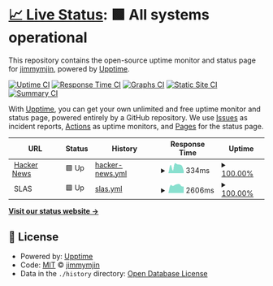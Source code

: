 # [📈 Live Status](https://jimmymjin.github.io/uptime): <!--live status--> **🟩 All systems operational**

This repository contains the open-source uptime monitor and status page for [jimmymjin](https://jimmymjin.github.io/uptime), powered by [Upptime](https://github.com/upptime/upptime).

[![Uptime CI](https://github.com/jimmymjin/uptime/workflows/Uptime%20CI/badge.svg)](https://github.com/jimmymjin/uptime/actions?query=workflow%3A%22Uptime+CI%22)
[![Response Time CI](https://github.com/jimmymjin/uptime/workflows/Response%20Time%20CI/badge.svg)](https://github.com/jimmymjin/uptime/actions?query=workflow%3A%22Response+Time+CI%22)
[![Graphs CI](https://github.com/jimmymjin/uptime/workflows/Graphs%20CI/badge.svg)](https://github.com/jimmymjin/uptime/actions?query=workflow%3A%22Graphs+CI%22)
[![Static Site CI](https://github.com/jimmymjin/uptime/workflows/Static%20Site%20CI/badge.svg)](https://github.com/jimmymjin/uptime/actions?query=workflow%3A%22Static+Site+CI%22)
[![Summary CI](https://github.com/jimmymjin/uptime/workflows/Summary%20CI/badge.svg)](https://github.com/jimmymjin/uptime/actions?query=workflow%3A%22Summary+CI%22)

With [Upptime](https://upptime.js.org), you can get your own unlimited and free uptime monitor and status page, powered entirely by a GitHub repository. We use [Issues](https://github.com/jimmymjin/uptime/issues) as incident reports, [Actions](https://github.com/jimmymjin/uptime/actions) as uptime monitors, and [Pages](https://jimmymjin.github.io/uptime) for the status page.

<!--start: status pages-->
<!-- This summary is generated by Upptime (https://github.com/upptime/upptime) -->
<!-- Do not edit this manually, your changes will be overwritten -->
<!-- prettier-ignore -->
| URL | Status | History | Response Time | Uptime |
| --- | ------ | ------- | ------------- | ------ |
| <img alt="" src="https://icons.duckduckgo.com/ip3/news.ycombinator.com.ico" height="13"> [Hacker News](https://news.ycombinator.com) | 🟩 Up | [hacker-news.yml](https://github.com/jimmymjin/uptime/commits/HEAD/history/hacker-news.yml) | <details><summary><img alt="Response time graph" src="./graphs/hacker-news/response-time-week.png" height="20"> 334ms</summary><br><a href="https://jimmymjin.github.io/uptime/history/hacker-news"><img alt="Response time 324" src="https://img.shields.io/endpoint?url=https%3A%2F%2Fraw.githubusercontent.com%2Fjimmymjin%2Fuptime%2FHEAD%2Fapi%2Fhacker-news%2Fresponse-time.json"></a><br><a href="https://jimmymjin.github.io/uptime/history/hacker-news"><img alt="24-hour response time 107" src="https://img.shields.io/endpoint?url=https%3A%2F%2Fraw.githubusercontent.com%2Fjimmymjin%2Fuptime%2FHEAD%2Fapi%2Fhacker-news%2Fresponse-time-day.json"></a><br><a href="https://jimmymjin.github.io/uptime/history/hacker-news"><img alt="7-day response time 334" src="https://img.shields.io/endpoint?url=https%3A%2F%2Fraw.githubusercontent.com%2Fjimmymjin%2Fuptime%2FHEAD%2Fapi%2Fhacker-news%2Fresponse-time-week.json"></a><br><a href="https://jimmymjin.github.io/uptime/history/hacker-news"><img alt="30-day response time 317" src="https://img.shields.io/endpoint?url=https%3A%2F%2Fraw.githubusercontent.com%2Fjimmymjin%2Fuptime%2FHEAD%2Fapi%2Fhacker-news%2Fresponse-time-month.json"></a><br><a href="https://jimmymjin.github.io/uptime/history/hacker-news"><img alt="1-year response time 324" src="https://img.shields.io/endpoint?url=https%3A%2F%2Fraw.githubusercontent.com%2Fjimmymjin%2Fuptime%2FHEAD%2Fapi%2Fhacker-news%2Fresponse-time-year.json"></a></details> | <details><summary><a href="https://jimmymjin.github.io/uptime/history/hacker-news">100.00%</a></summary><a href="https://jimmymjin.github.io/uptime/history/hacker-news"><img alt="All-time uptime 99.95%" src="https://img.shields.io/endpoint?url=https%3A%2F%2Fraw.githubusercontent.com%2Fjimmymjin%2Fuptime%2FHEAD%2Fapi%2Fhacker-news%2Fuptime.json"></a><br><a href="https://jimmymjin.github.io/uptime/history/hacker-news"><img alt="24-hour uptime 100.00%" src="https://img.shields.io/endpoint?url=https%3A%2F%2Fraw.githubusercontent.com%2Fjimmymjin%2Fuptime%2FHEAD%2Fapi%2Fhacker-news%2Fuptime-day.json"></a><br><a href="https://jimmymjin.github.io/uptime/history/hacker-news"><img alt="7-day uptime 100.00%" src="https://img.shields.io/endpoint?url=https%3A%2F%2Fraw.githubusercontent.com%2Fjimmymjin%2Fuptime%2FHEAD%2Fapi%2Fhacker-news%2Fuptime-week.json"></a><br><a href="https://jimmymjin.github.io/uptime/history/hacker-news"><img alt="30-day uptime 100.00%" src="https://img.shields.io/endpoint?url=https%3A%2F%2Fraw.githubusercontent.com%2Fjimmymjin%2Fuptime%2FHEAD%2Fapi%2Fhacker-news%2Fuptime-month.json"></a><br><a href="https://jimmymjin.github.io/uptime/history/hacker-news"><img alt="1-year uptime 99.97%" src="https://img.shields.io/endpoint?url=https%3A%2F%2Fraw.githubusercontent.com%2Fjimmymjin%2Fuptime%2FHEAD%2Fapi%2Fhacker-news%2Fuptime-year.json"></a></details>
| <img alt="" src="https://icons.duckduckgo.com/ip3/null.ico" height="13"> SLAS | 🟩 Up | [slas.yml](https://github.com/jimmymjin/uptime/commits/HEAD/history/slas.yml) | <details><summary><img alt="Response time graph" src="./graphs/slas/response-time-week.png" height="20"> 2606ms</summary><br><a href="https://jimmymjin.github.io/uptime/history/slas"><img alt="Response time 3063" src="https://img.shields.io/endpoint?url=https%3A%2F%2Fraw.githubusercontent.com%2Fjimmymjin%2Fuptime%2FHEAD%2Fapi%2Fslas%2Fresponse-time.json"></a><br><a href="https://jimmymjin.github.io/uptime/history/slas"><img alt="24-hour response time 2134" src="https://img.shields.io/endpoint?url=https%3A%2F%2Fraw.githubusercontent.com%2Fjimmymjin%2Fuptime%2FHEAD%2Fapi%2Fslas%2Fresponse-time-day.json"></a><br><a href="https://jimmymjin.github.io/uptime/history/slas"><img alt="7-day response time 2606" src="https://img.shields.io/endpoint?url=https%3A%2F%2Fraw.githubusercontent.com%2Fjimmymjin%2Fuptime%2FHEAD%2Fapi%2Fslas%2Fresponse-time-week.json"></a><br><a href="https://jimmymjin.github.io/uptime/history/slas"><img alt="30-day response time 2681" src="https://img.shields.io/endpoint?url=https%3A%2F%2Fraw.githubusercontent.com%2Fjimmymjin%2Fuptime%2FHEAD%2Fapi%2Fslas%2Fresponse-time-month.json"></a><br><a href="https://jimmymjin.github.io/uptime/history/slas"><img alt="1-year response time 3057" src="https://img.shields.io/endpoint?url=https%3A%2F%2Fraw.githubusercontent.com%2Fjimmymjin%2Fuptime%2FHEAD%2Fapi%2Fslas%2Fresponse-time-year.json"></a></details> | <details><summary><a href="https://jimmymjin.github.io/uptime/history/slas">100.00%</a></summary><a href="https://jimmymjin.github.io/uptime/history/slas"><img alt="All-time uptime 99.67%" src="https://img.shields.io/endpoint?url=https%3A%2F%2Fraw.githubusercontent.com%2Fjimmymjin%2Fuptime%2FHEAD%2Fapi%2Fslas%2Fuptime.json"></a><br><a href="https://jimmymjin.github.io/uptime/history/slas"><img alt="24-hour uptime 100.00%" src="https://img.shields.io/endpoint?url=https%3A%2F%2Fraw.githubusercontent.com%2Fjimmymjin%2Fuptime%2FHEAD%2Fapi%2Fslas%2Fuptime-day.json"></a><br><a href="https://jimmymjin.github.io/uptime/history/slas"><img alt="7-day uptime 100.00%" src="https://img.shields.io/endpoint?url=https%3A%2F%2Fraw.githubusercontent.com%2Fjimmymjin%2Fuptime%2FHEAD%2Fapi%2Fslas%2Fuptime-week.json"></a><br><a href="https://jimmymjin.github.io/uptime/history/slas"><img alt="30-day uptime 99.73%" src="https://img.shields.io/endpoint?url=https%3A%2F%2Fraw.githubusercontent.com%2Fjimmymjin%2Fuptime%2FHEAD%2Fapi%2Fslas%2Fuptime-month.json"></a><br><a href="https://jimmymjin.github.io/uptime/history/slas"><img alt="1-year uptime 99.94%" src="https://img.shields.io/endpoint?url=https%3A%2F%2Fraw.githubusercontent.com%2Fjimmymjin%2Fuptime%2FHEAD%2Fapi%2Fslas%2Fuptime-year.json"></a></details>

<!--end: status pages-->

[**Visit our status website →**](https://jimmymjin.github.io/uptime)

## 📄 License

- Powered by: [Upptime](https://github.com/upptime/upptime)
- Code: [MIT](./LICENSE) © [jimmymjin](https://jimmymjin.github.io/uptime)
- Data in the `./history` directory: [Open Database License](https://opendatacommons.org/licenses/odbl/1-0/)
